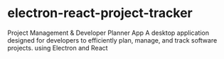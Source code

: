 # electron-react-project-tracker
Project Management &amp; Developer Planner App A desktop application designed for developers to efficiently plan, manage, and track software projects. using Electron and React
